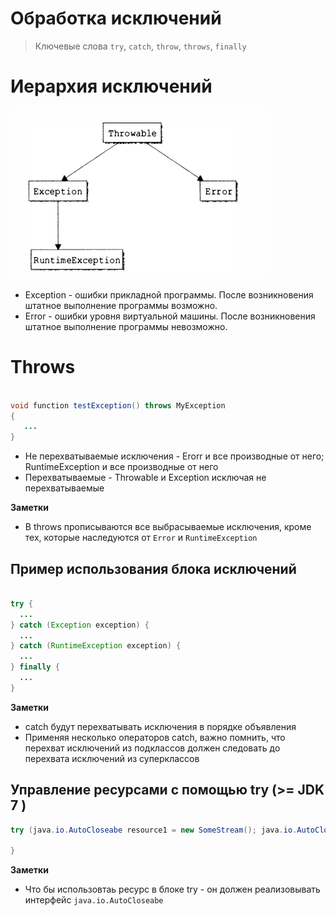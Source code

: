 # Обработка исключений

> Ключевые слова
> `try`, `catch`, `throw`, `throws`, `finally`

# Иерархия исключений

![Alt text](img/9.1.png "Иерархия исключений")

 - Exception - ошибки прикладной программы. После возникновения штатное выполнение программы возможно. 
 - Error - ошибки уровня виртуальной машины. После возникновения штатное выполнение программы невозможно. 

# Throws

```java

void function testException() throws MyException
{
   ...
}

```

 - Не перехватываемые исключения - Erorr и все производные от него; RuntimeException и все производные от него
 - Перехватываемые - Throwable и Exception исключая не перехватываемые

**Заметки**
* В throws прописываются все выбрасываемые исключения, кроме тех, которые наследуются от `Error` и `RuntimeException`

## Пример использования блока исключений

```java

try {
  ...
} catch (Exception exception) {
  ...
} catch (RuntimeException exception) {
  ...
} finally {
  ...
}

```

**Заметки**
* catch будут перехватывать исключения в порядке объявления
* Применяя несколько операторов catch, важно помнить, что перехват исключений из подклассов должен следовать до перехвата исключений из суперклассов

## Управление ресурсами с помощью try (>= JDK 7 )

```java
try (java.io.AutoCloseabe resource1 = new SomeStream(); java.io.AutoCloseabe resource2 = new SomeStream();) {
   
} 
```

**Заметки**
* Что бы использовтаь ресурс в блоке try - он должен реализовывать интерфейс `java.io.AutoCloseabe`
